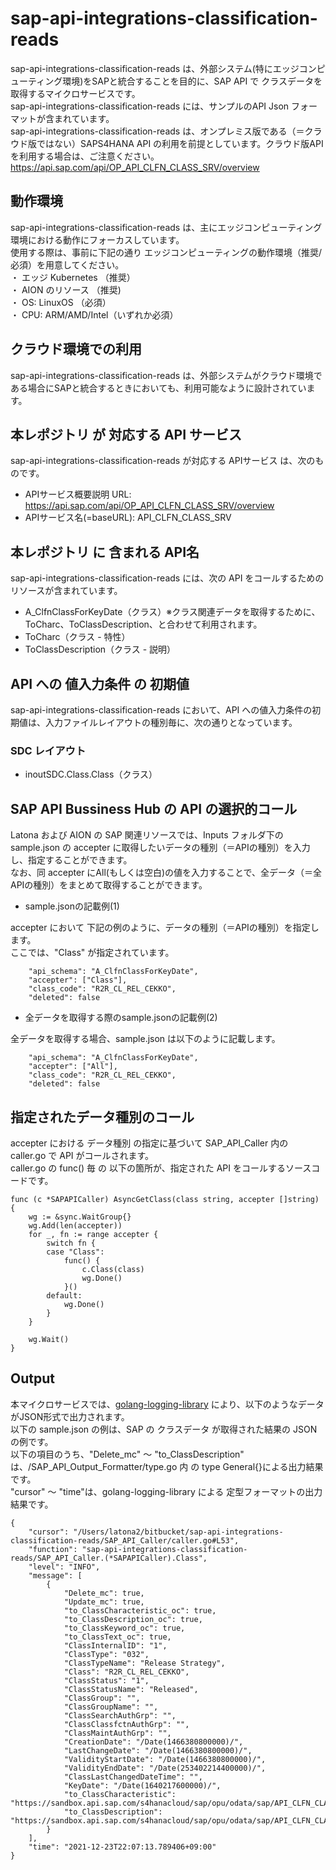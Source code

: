 # sap-api-integrations-classification-reads
sap-api-integrations-classification-reads は、外部システム(特にエッジコンピューティング環境)をSAPと統合することを目的に、SAP API で クラスデータを取得するマイクロサービスです。        
sap-api-integrations-classification-reads には、サンプルのAPI Json フォーマットが含まれています。       
sap-api-integrations-classification-reads は、オンプレミス版である（＝クラウド版ではない）SAPS4HANA API の利用を前提としています。クラウド版APIを利用する場合は、ご注意ください。       
https://api.sap.com/api/OP_API_CLFN_CLASS_SRV/overview   

## 動作環境  
sap-api-integrations-classification-reads は、主にエッジコンピューティング環境における動作にフォーカスしています。    
使用する際は、事前に下記の通り エッジコンピューティングの動作環境（推奨/必須）を用意してください。  
・ エッジ Kubernetes （推奨）    
・ AION のリソース （推奨)    
・ OS: LinuxOS （必須）    
・ CPU: ARM/AMD/Intel（いずれか必須）　　

## クラウド環境での利用
sap-api-integrations-classification-reads は、外部システムがクラウド環境である場合にSAPと統合するときにおいても、利用可能なように設計されています。    

## 本レポジトリ が 対応する API サービス
sap-api-integrations-classification-reads が対応する APIサービス は、次のものです。  

* APIサービス概要説明 URL: https://api.sap.com/api/OP_API_CLFN_CLASS_SRV/overview    
* APIサービス名(=baseURL): API_CLFN_CLASS_SRV

## 本レポジトリ に 含まれる API名
sap-api-integrations-classification-reads には、次の API をコールするためのリソースが含まれています。  

* A_ClfnClassForKeyDate（クラス）※クラス関連データを取得するために、ToCharc、ToClassDescription、と合わせて利用されます。
* ToCharc（クラス - 特性）
* ToClassDescription（クラス - 説明）

## API への 値入力条件 の 初期値
sap-api-integrations-classification-reads において、API への値入力条件の初期値は、入力ファイルレイアウトの種別毎に、次の通りとなっています。  

### SDC レイアウト

* inoutSDC.Class.Class（クラス）

## SAP API Bussiness Hub の API の選択的コール

Latona および AION の SAP 関連リソースでは、Inputs フォルダ下の sample.json の accepter に取得したいデータの種別（＝APIの種別）を入力し、指定することができます。  
なお、同 accepter にAll(もしくは空白)の値を入力することで、全データ（＝全APIの種別）をまとめて取得することができます。  

* sample.jsonの記載例(1)  

accepter において 下記の例のように、データの種別（＝APIの種別）を指定します。  
ここでは、"Class" が指定されています。

```
	"api_schema": "A_ClfnClassForKeyDate",
	"accepter": ["Class"],
	"class_code": "R2R_CL_REL_CEKKO",
	"deleted": false
```
  
* 全データを取得する際のsample.jsonの記載例(2)  

全データを取得する場合、sample.json は以下のように記載します。  

```
	"api_schema": "A_ClfnClassForKeyDate",
	"accepter": ["All"],
	"class_code": "R2R_CL_REL_CEKKO",
	"deleted": false
```

## 指定されたデータ種別のコール

accepter における データ種別 の指定に基づいて SAP_API_Caller 内の caller.go で API がコールされます。  
caller.go の func() 毎 の 以下の箇所が、指定された API をコールするソースコードです。  

```
func (c *SAPAPICaller) AsyncGetClass(class string, accepter []string) {
	wg := &sync.WaitGroup{}
	wg.Add(len(accepter))
	for _, fn := range accepter {
		switch fn {
		case "Class":
			func() {
				c.Class(class)
				wg.Done()
			}()
		default:
			wg.Done()
		}
	}

	wg.Wait()
}
```

## Output  
本マイクロサービスでは、[golang-logging-library](https://github.com/latonaio/golang-logging-library) により、以下のようなデータがJSON形式で出力されます。  
以下の sample.json の例は、SAP の クラスデータ が取得された結果の JSON の例です。  
以下の項目のうち、"Delete_mc" ～ "to_ClassDescription" は、/SAP_API_Output_Formatter/type.go 内 の type General{}による出力結果です。  
"cursor" ～ "time"は、golang-logging-library による 定型フォーマットの出力結果です。  

```
{
	"cursor": "/Users/latona2/bitbucket/sap-api-integrations-classification-reads/SAP_API_Caller/caller.go#L53",
	"function": "sap-api-integrations-classification-reads/SAP_API_Caller.(*SAPAPICaller).Class",
	"level": "INFO",
	"message": [
		{
			"Delete_mc": true,
			"Update_mc": true,
			"to_ClassCharacteristic_oc": true,
			"to_ClassDescription_oc": true,
			"to_ClassKeyword_oc": true,
			"to_ClassText_oc": true,
			"ClassInternalID": "1",
			"ClassType": "032",
			"ClassTypeName": "Release Strategy",
			"Class": "R2R_CL_REL_CEKKO",
			"ClassStatus": "1",
			"ClassStatusName": "Released",
			"ClassGroup": "",
			"ClassGroupName": "",
			"ClassSearchAuthGrp": "",
			"ClassClassfctnAuthGrp": "",
			"ClassMaintAuthGrp": "",
			"CreationDate": "/Date(1466380800000)/",
			"LastChangeDate": "/Date(1466380800000)/",
			"ValidityStartDate": "/Date(1466380800000)/",
			"ValidityEndDate": "/Date(253402214400000)/",
			"ClassLastChangedDateTime": "",
			"KeyDate": "/Date(1640217600000)/",
			"to_ClassCharacteristic": "https://sandbox.api.sap.com/s4hanacloud/sap/opu/odata/sap/API_CLFN_CLASS_SRV/A_ClfnClassForKeyDate('1')/to_ClassCharacteristic",
			"to_ClassDescription": "https://sandbox.api.sap.com/s4hanacloud/sap/opu/odata/sap/API_CLFN_CLASS_SRV/A_ClfnClassForKeyDate('1')/to_ClassDescription"
		}
	],
	"time": "2021-12-23T22:07:13.789406+09:00"
}
```
